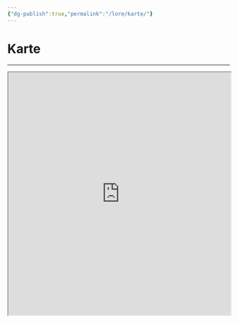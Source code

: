 ```yaml
---
{"dg-publish":true,"permalink":"/lore/karte/"}
---
```


# Karte
---
<iframe src="https://herrpaulberg.github.io/karte/" width="100%" height="550px"></iframe>